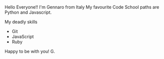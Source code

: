 Hello Everyone!! 
I'm Gennaro from Italy
My favourite Code School paths are Python and Javascript.

My deadly skills
* Git
* JavaScript
* Ruby

Happy to be with you! G.
